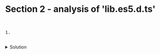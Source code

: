 # Section 2 - analysis of 'lib.es5.d.ts'

<br>


<pre>1. </pre>


<br>

<details>
  <summary>Solution</summary>
</details>

<br>

